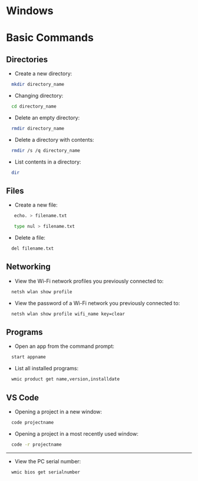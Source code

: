 # Windows 

# Basic Commands

## Directories
- Create a new directory:
```sh
  mkdir directory_name
```

- Changing directory:
```sh
  cd directory_name
```

- Delete an empty directory:
```sh
  rmdir directory_name
```

- Delete a directory with contents:
```sh
  rmdir /s /q directory_name
```

- List contents in a directory:
```sh
  dir
```

## Files
- Create a new file:
```sh
   echo. > filename.txt
```

```sh
   type nul > filename.txt
```

- Delete a file:
```sh
  del filename.txt
```

## Networking
- View the Wi-Fi network profiles you previously connected to:
```sh
  netsh wlan show profile 
```

- View the password of a Wi-Fi network you previously connected to:
```sh
  netsh wlan show profile wifi_name key=clear
```

## Programs
- Open an app from the command prompt:
```sh
  start appname
```

- List all installed programs:
```sh
  wmic product get name,version,installdate
```

## VS Code
- Opening a project in a new window:

```sh
  code projectname
```

- Opening a project in a most recently used window:

```sh
  code -r projectname
```

---

- View the PC serial number:
```sh
  wmic bios get serialnumber
```
